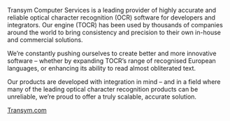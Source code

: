 Transym Computer Services is a leading provider of highly accurate and reliable optical character recognition (OCR) software for developers and integrators. Our engine (TOCR) has been used by thousands of companies around the world to bring consistency and precision to their own in-house and commercial solutions.

We’re constantly pushing ourselves to create better and more innovative software – whether by expanding TOCR’s range of recognised European languages, or enhancing its ability to read almost obliterated text.

Our products are developed with integration in mind – and in a field where many of the leading optical character recognition products can be unreliable, we’re proud to offer a truly scalable, accurate solution.

[Transym.com](https://transym.com/)
<!---
Transym/Transym is a ✨ special ✨ repository because its `README.md` (this file) appears on your GitHub profile.
You can click the Preview link to take a look at your changes.
--->
